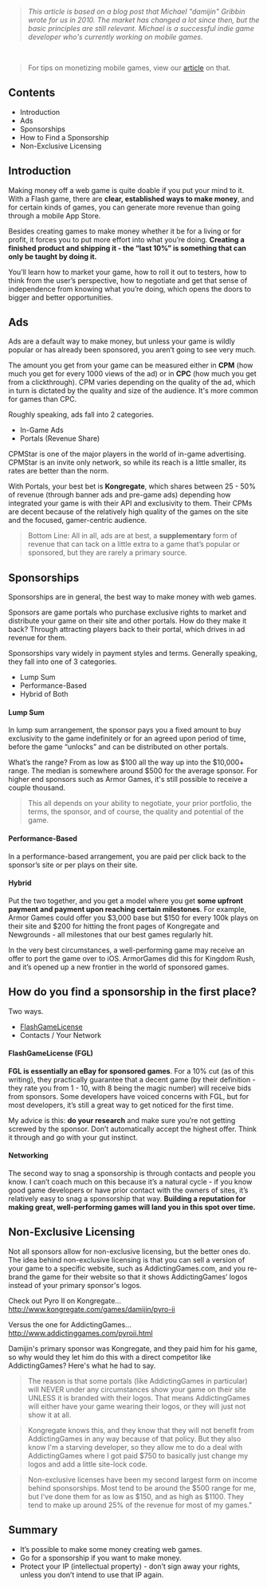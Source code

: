 > *This article is based on a blog post that Michael "damijin" Gribbin wrote for us in 2010. The market has changed a lot since then, but the basic principles are still relevant. Michael is a successful indie game developer who's currently working on mobile games.* 

<br/>

> For tips on monetizing mobile games, view our [article](http://www.stencyl.com/help/view/mobile-launching-and-promoting/) on that.


## Contents

* Introduction
* Ads
* Sponsorships
* How to Find a Sponsorship
* Non-Exclusive Licensing


## Introduction

Making money off a web game is quite doable if you put your mind to it. With a Flash game, there are **clear, established ways to make money**, and for certain kinds of games, you can generate more revenue than going through a mobile App Store.

Besides creating games to make money whether it be for a living or for profit, it forces you to put more effort into what you’re doing. **Creating a finished product and shipping it - the “last 10%” is something that can only be taught by doing it.**

You’ll learn how to market your game, how to roll it out to testers, how to think from the user’s perspective, how to negotiate and get that sense of independence from knowing what you’re doing, which opens the doors to bigger and better opportunities.


## Ads

Ads are a default way to make money, but unless your game is wildly popular or has already been sponsored, you aren’t going to see very much.

The amount you get from your game can be measured either in **CPM** (how much you get for every 1000 views of the ad) or in **CPC** (how much you get from a clickthrough). CPM varies depending on the quality of the ad, which in turn is dictated by the quality and size of the audience. It's more common for games than CPC.
 
Roughly speaking, ads fall into 2 categories.

* In-Game Ads
* Portals (Revenue Share)

CPMStar is one of the major players in the world of in-game advertising. CPMStar is an invite only network, so while its reach is a little smaller, its rates are better than the norm.

With Portals, your best bet is **Kongregate**, which shares between 25 - 50% of revenue (through banner ads and pre-game ads) depending how integrated your game is with their API and exclusivity to them. Their CPMs are decent because of the relatively high quality of the games on the site and the focused, gamer-centric audience.

> Bottom Line: All in all, ads are at best, a **supplementary** form of revenue that can tack on a little extra to a game that’s popular or sponsored, but they are rarely a primary source.
 

## Sponsorships

Sponsorships are in general, the best way to make money with web games.

Sponsors are game portals who purchase exclusive rights to market and distribute your game on their site and other portals. How do they make it back? Through attracting players back to their portal, which drives in ad revenue for them.

Sponsorships vary widely in payment styles and terms. Generally speaking, they fall into one of 3 categories.

* Lump Sum
* Performance-Based
* Hybrid of Both

#### Lump Sum

In lump sum arrangement, the sponsor pays you a fixed amount to buy exclusivity to the game indefinitely or for an agreed upon period of time, before the game “unlocks” and can be distributed on other portals.

What’s the range? From as low as $100 all the way up into the $10,000+ range. The median is somewhere around $500 for the average sponsor. For higher end sponsors such as Armor Games, it's still possible to receive a couple thousand.

> This all depends on your ability to negotiate, your prior portfolio, the terms, the sponsor, and of course, the quality and potential of the game.

#### Performance-Based

In a performance-based arrangement, you are paid per click back to the sponsor’s site or per plays on their site.

#### Hybrid

Put the two together, and you get a model where you get **some upfront payment and payment upon reaching certain milestones**. For example, Armor Games could offer you $3,000 base but $150 for every 100k plays on their site and $200 for hitting the front pages of Kongregate and Newgrounds - all milestones that our best games regularly hit.

In the very best circumstances, a well-performing game may receive an offer to port the game over to iOS. ArmorGames did this for Kingdom Rush, and it’s opened up a new frontier in the world of sponsored games.

 
## How do you find a sponsorship in the first place?

Two ways.

* [FlashGameLicense](http://www.flashgamelicense.com/)
* Contacts / Your Network

#### FlashGameLicense (FGL)

**FGL is essentially an eBay for sponsored games**. For a 10% cut (as of this writing), they practically guarantee that a decent game (by their definition - they rate you from 1 - 10, with 8 being the magic number) will receive bids from sponsors. Some developers have voiced concerns with FGL, but for most developers, it’s still a great way to get noticed for the first time.

My advice is this: **do your research** and make sure you’re not getting screwed by the sponsor. Don’t automatically accept the highest offer. Think it through and go with your gut instinct.

#### Networking

The second way to snag a sponsorship is through contacts and people you know. I can’t coach much on this because it’s a natural cycle - if you know good game developers or have prior contact with the owners of sites, it’s relatively easy to snag a sponsorship that way. **Building a reputation for making great, well-performing games will land you in this spot over time.**


## Non-Exclusive Licensing

Not all sponsors allow for non-exclusive licensing, but the better ones do. The idea behind non-exclusive licensing is that you can sell a version of your game to a specific website, such as AddictingGames.com, and you re-brand the game for their website so that it shows AddictingGames’ logos instead of your primary sponsor's logos.

Check out Pyro II on Kongregate...
http://www.kongregate.com/games/damijin/pyro-ii

Versus the one for AddictingGames...
http://www.addictinggames.com/pyroii.html

Damijin's primary sponsor was Kongregate, and they paid him for his game, so why would they let him do this with a direct competitor like AddictingGames? Here's what he had to say.
 

> The reason is that some portals (like AddictingGames in particular) will NEVER under any circumstances show your game on their site UNLESS it is branded with their logos. That means AddictingGames will either have your game wearing their logos, or they will just not show it at all. 

> Kongregate knows this, and they know that they will not benefit from AddictingGames in any way because of that policy. But they also know I'm a starving developer, so they allow me to do a deal with AddictingGames where I got paid $750 to basically just change my logos and add a little site-lock code.

> Non-exclusive licenses have been my second largest form on income behind sponsorships. Most tend to be around the $500 range for me, but I've done them for as low as $150, and as high as $1100. They tend to make up around 25% of the revenue for most of my games."
 

## Summary

* It’s possible to make some money creating web games.
* Go for a sponsorship if you want to make money.
* Protect your IP (intellectual property) - don’t sign away your rights, unless you don’t intend to use that IP again.
